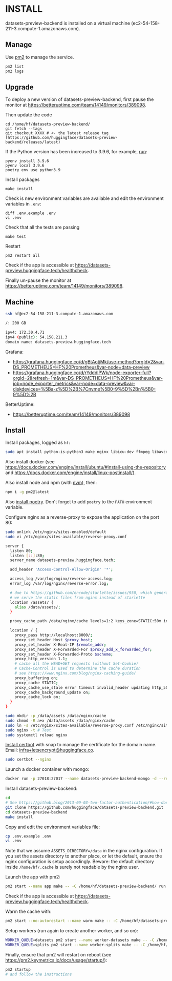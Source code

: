 # INSTALL

datasets-preview-backend is installed on a virtual machine (ec2-54-158-211-3.compute-1.amazonaws.com).

## Manage

Use [pm2](https://pm2.keymetrics.io/docs/usage/quick-start/#cheatsheet) to manage the service.

```bash
pm2 list
pm2 logs
```

## Upgrade

To deploy a new version of datasets-preview-backend, first pause the monitor at https://betteruptime.com/team/14149/monitors/389098.

Then update the code

```
cd /home/hf/datasets-preview-backend/
git fetch --tags
git checkout XXXX # <- the latest release tag (https://github.com/huggingface/datasets-preview-backend/releases/latest)
```

If the Python version has been increased to 3.9.6, for example, [run](https://stackoverflow.com/a/65589331/7351594):

```
pyenv install 3.9.6
pyenv local 3.9.6
poetry env use python3.9
```

Install packages

```
make install
```

Check is new environment variables are available and edit the environment variables in `.env`:

```
diff .env.example .env
vi .env
```

Check that all the tests are passing

```
make test
```

Restart

```
pm2 restart all
```

Check if the app is accessible at https://datasets-preview.huggingface.tech/healthcheck.

Finally un-pause the monitor at https://betteruptime.com/team/14149/monitors/389098.

## Machine

```bash
ssh hf@ec2-54-158-211-3.compute-1.amazonaws.com

/: 200 GB

ipv4: 172.30.4.71
ipv4 (public): 54.158.211.3
domain name: datasets-preview.huggingface.tech
```

Grafana:

- https://grafana.huggingface.co/d/gBtAotjMk/use-method?orgId=2&var-DS_PROMETHEUS=HF%20Prometheus&var-node=data-preview
- https://grafana.huggingface.co/d/rYdddlPWk/node-exporter-full?orgId=2&refresh=1m&var-DS_PROMETHEUS=HF%20Prometheus&var-job=node_exporter_metrics&var-node=data-preview&var-diskdevices=%5Ba-z%5D%2B%7Cnvme%5B0-9%5D%2Bn%5B0-9%5D%2B

BetterUptime:

- https://betteruptime.com/team/14149/monitors/389098

## Install

Install packages, logged as `hf`:

```bash
sudo apt install python-is-python3 make nginx libicu-dev ffmpeg libavcodec-extra libsndfile1
```

Also install docker (see https://docs.docker.com/engine/install/ubuntu/#install-using-the-repository and https://docs.docker.com/engine/install/linux-postinstall/).

Also install node and npm (with [nvm](https://github.com/nvm-sh/nvm)), then:

```bash
npm i -g pm2@latest
```

Also [install poetry](https://python-poetry.org/docs/master/#installation). Don't forget to add `poetry` to the `PATH` environment variable.

Configure nginx as a reverse-proxy to expose the application on the port 80:

```bash
sudo unlink /etc/nginx/sites-enabled/default
sudo vi /etc/nginx/sites-available/reverse-proxy.conf
```

```bash
server {
  listen 80;
  listen [::]:80;
  server_name datasets-preview.huggingface.tech;

  add_header 'Access-Control-Allow-Origin' '*';

  access_log /var/log/nginx/reverse-access.log;
  error_log /var/log/nginx/reverse-error.log;

  # due to https://github.com/encode/starlette/issues/950, which generates errors in Safari: https://developer.apple.com/library/archive/documentation/AppleApplications/Reference/SafariWebContent/CreatingVideoforSafarioniPhone/CreatingVideoforSafarioniPhone.html#//apple_ref/doc/uid/TP40006514-SW6
  # we serve the static files from nginx instead of starlette
  location /assets/ {
    alias /data/assets/;
  }

  proxy_cache_path /data/nginx/cache levels=1:2 keys_zone=STATIC:50m inactive=24h max_size=1g;

  location / {
    proxy_pass http://localhost:8000/;
    proxy_set_header Host $proxy_host;
    proxy_set_header X-Real-IP $remote_addr;
    proxy_set_header X-Forwarded-For $proxy_add_x_forwarded_for;
    proxy_set_header X-Forwarded-Proto $scheme;
    proxy_http_version 1.1;
    # cache all the HEAD+GET requests (without Set-Cookie)
    # Cache-Control is used to determine the cache duration
    # see https://www.nginx.com/blog/nginx-caching-guide/
    proxy_buffering on;
    proxy_cache STATIC;
    proxy_cache_use_stale error timeout invalid_header updating http_500 http_502 http_503 http_504;
    proxy_cache_background_update on;
    proxy_cache_lock on;
  }
}
```

```bash
sudo mkdir -p /data/assets /data/nginx/cache
sudo chmod -R a+x /data/assets /data/nginx/cache
sudo ln -s /etc/nginx/sites-available/reverse-proxy.conf /etc/nginx/sites-enabled/reverse-proxy.conf
sudo nginx -t # Test
sudo systemctl reload nginx
```

[Install certbot](https://certbot.eff.org/lets-encrypt/ubuntufocal-nginx) with snap to manage the certificate for the domain name. Email: infra+letsencrypt@huggingface.co.

```bash
sudo certbot --nginx
```

Launch a docker container with mongo:

```bash
docker run -p 27018:27017 --name datasets-preview-backend-mongo -d --restart always mongo:latest
```

Install datasets-preview-backend:

```bash
cd
# See https://github.blog/2013-09-03-two-factor-authentication/#how-does-it-work-for-command-line-git for authentication
git clone https://github.com/huggingface/datasets-preview-backend.git
cd datasets-preview-backend
make install
```

Copy and edit the environment variables file:

```bash
cp .env.example .env
vi .env
```

Note that we assume `ASSETS_DIRECTORY=/data` in the nginx configuration. If you set the assets directory to another place, or let the default, ensure the nginx configuration is setup accordingly. Beware: the default directory inside `/home/hf/.cache` is surely not readable by the nginx user.

Launch the app with pm2:

```bash
pm2 start --name app make -- -C /home/hf/datasets-preview-backend/ run
```

Check if the app is accessible at https://datasets-preview.huggingface.tech/healthcheck.

Warm the cache with:

```bash
pm2 start --no-autorestart --name warm make -- -C /home/hf/datasets-preview-backend/ warm
```

Setup workers (run again to create another worker, and so on):

```bash
WORKER_QUEUE=datasets pm2 start --name worker-datasets make -- -C /home/hf/datasets-preview-backend/ worker
WORKER_QUEUE=splits pm2 start --name worker-splits make -- -C /home/hf/datasets-preview-backend/ worker
```

Finally, ensure that pm2 will restart on reboot (see https://pm2.keymetrics.io/docs/usage/startup/):

```bash
pm2 startup
# and follow the instructions
```

